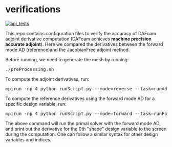 # verifications

[![api_tests](https://github.com/DAFoam/verifications/actions/workflows/api_tests.yml/badge.svg)](https://github.com/DAFoam/verifications/actions/workflows/api_tests.yml)

This repo contains configuration files to verify the accuracy of DAFoam adjoint derivative computation (DAFoam achieves **machine precision accurate adjoint**). Here we compared the derivatives between the forward mode AD (reference)and the JacobianFree adjoint method.

Before running, we need to generate the mesh by running:

<pre>
./preProcessing.sh
</pre>

To compute the adjoint derivatives, run:

<pre>
mpirun -np 4 python runScript.py --mode=reverse --task=runAdjoint
</pre>

To compute the reference derivatives using the forward mode AD for a specific design variable, run: 

<pre>
mpirun -np 4 python runScript.py --mode=forward --task=runForwardAD --dvName="shape" --seedIndex=0
</pre>

The above command will run the primal solver with the forward mode AD, and print out the derivative for the 0th "shape" design variable to the screen during the computation. One can follow a similar syntax for other design variables and indices.


